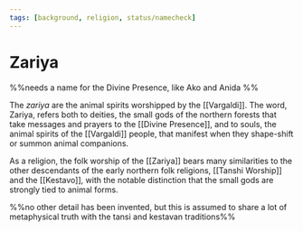 ```yaml
---
tags: [background, religion, status/namecheck]
---
```

# Zariya

%%needs a name for the Divine Presence, like Ako and Anida %%

The *zariya* are the animal spirits worshipped by the [[Vargaldi]]. The word, Zariya, refers both to deities, the small gods of the northern forests that take messages and prayers to the [[Divine Presence]], and to souls, the animal spirits of the [[Vargaldi]] people, that manifest when they shape-shift or summon animal companions. 

As a religion, the folk worship of the [[Zariya]] bears many similarities to the other descendants of the early northern folk religions, [[Tanshi Worship]] and the [[Kestavo]], with the notable distinction that the small gods are strongly tied to animal forms.

%%no other detail has been invented, but this is assumed to share a lot of metaphysical truth with the tansi and kestavan traditions%%

